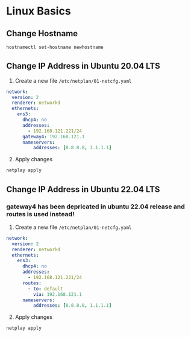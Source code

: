 # Linux Basics

## Change Hostname

```bash
hostnamectl set-hostname newhostname
```
## Change IP Address in Ubuntu 20.04 LTS
1. Create a new file `/etc/netplan/01-netcfg.yaml`
```yaml
network:
  version: 2
  renderer: networkd
  ethernets:
    ens3:
      dhcp4: no
      addresses:
        - 192.168.121.221/24
      gateway4: 192.168.121.1
      nameservers:
          addresses: [8.8.8.8, 1.1.1.1]
```
2. Apply changes
```bash
netplay apply
```
## Change IP Address in Ubuntu 22.04 LTS
### gateway4 has been depricated in ubuntu 22.04 release and routes is used instead!
1. Create a new file `/etc/netplan/01-netcfg.yaml`
```yaml
network:
  version: 2
  renderer: networkd
  ethernets:
    ens3:
      dhcp4: no
      addresses:
        - 192.168.121.221/24
      routes: 
        - to: default
          via: 192.168.121.1
      nameservers:
          addresses: [8.8.8.8, 1.1.1.1]
```
2. Apply changes
```bash
netplay apply
```
